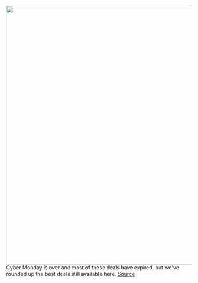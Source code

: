 <img src='https://cdn.vox-cdn.com/thumbor/isqvWqNh9OWg37p0seNfPORgO-E=/0x0:2040x1360/1200x800/filters:focal(857x517:1183x843)/cdn.vox-cdn.com/uploads/chorus_image/image/67870515/cwelch_191031_3763_0002.0.jpg' width='700px' /><br/>
Cyber Monday is over and most of these deals have expired, but we've rounded up the best deals still available here.
<a href='https://www.theverge.com/21611428/black-friday-earbuds-deals-wireless-cyber-monday'> Source <a/>
